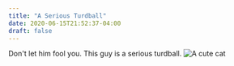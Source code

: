 ```yaml
---
title: "A Serious Turdball"
date: 2020-06-15T21:52:37-04:00
draft: false
---
```

Don't let him fool you. This guy is a serious turdball.
![A cute cat](cat_photo.jpg)
